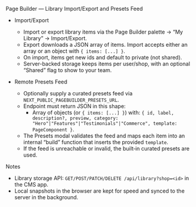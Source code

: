 Page Builder — Library Import/Export and Presets Feed

- Import/Export
  - Import or export library items via the Page Builder palette → “My Library” → Import/Export.
  - Export downloads a JSON array of items. Import accepts either an array or an object with `{ items: [...] }`.
  - On import, items get new ids and default to private (not shared).
  - Server-backed storage keeps items per user/shop, with an optional “Shared” flag to show to your team.

- Remote Presets Feed
  - Optionally supply a curated presets feed via `NEXT_PUBLIC_PAGEBUILDER_PRESETS_URL`.
  - Endpoint must return JSON in this shape:
    - Array of objects (or `{ items: [...] }`) with: `{ id, label, description?, preview, category: "Hero"|"Features"|"Testimonials"|"Commerce", template: PageComponent }`.
  - The Presets modal validates the feed and maps each item into an internal “build” function that inserts the provided `template`.
  - If the feed is unreachable or invalid, the built‑in curated presets are used.

Notes
- Library storage API: `GET/POST/PATCH/DELETE /api/library?shop=<id>` in the CMS app.
- Local snapshots in the browser are kept for speed and synced to the server in the background.
